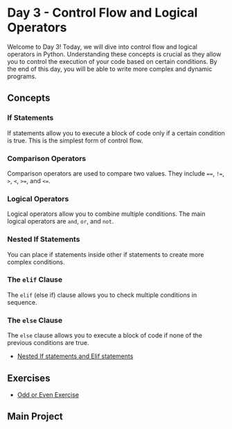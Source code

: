# Day 3 - Control Flow and Logical Operators

Welcome to Day 3! Today, we will dive into control flow and logical operators in Python. Understanding these concepts is crucial as they allow you to control the execution of your code based on certain conditions. By the end of this day, you will be able to write more complex and dynamic programs.

## Concepts

### If Statements

If statements allow you to execute a block of code only if a certain condition is true. This is the simplest form of control flow.

### Comparison Operators

Comparison operators are used to compare two values. They include `==`, `!=`, `>`, `<`, `>=`, and `<=`.

### Logical Operators

Logical operators allow you to combine multiple conditions. The main logical operators are `and`, `or`, and `not`.

### Nested If Statements

You can place if statements inside other if statements to create more complex conditions.

### The `elif` Clause

The `elif` (else if) clause allows you to check multiple conditions in sequence.

### The `else` Clause

The `else` clause allows you to execute a block of code if none of the previous conditions are true.

- [Nested If statements and Elif statements](./concepts/02_nested-if.py)

## Exercises

- [Odd or Even Exercise](./concepts/01-odd-or-even.md)

## Main Project

